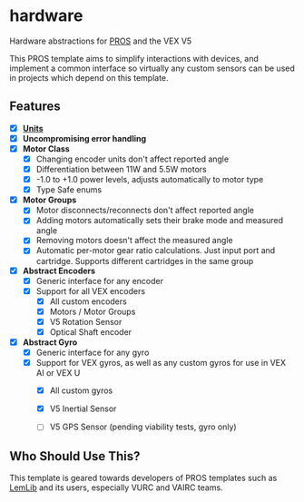 # hardware

Hardware abstractions for [PROS](https://pros.cs.purdue.edu/) and the VEX V5

This PROS template aims to simplify interactions with devices, and implement a common interface so virtually any custom sensors can be used in projects which depend on this template.


## Features

 - [X] **[Units](https://github.com/LemLib/units)**
 - [X] **Uncompromising error handling**
 - [X] **Motor Class**
    - [X] Changing encoder units don't affect reported angle
    - [X] Differentiation between 11W and 5.5W motors
    - [X] -1.0 to +1.0 power levels, adjusts automatically to motor type
    - [X] Type Safe enums

 - [X] **Motor Groups**
    - [X] Motor disconnects/reconnects don't affect reported angle
    - [X] Adding motors automatically sets their brake mode and measured angle
    - [X] Removing motors doesn't affect the measured angle
    - [X] Automatic per-motor gear ratio calculations. Just input port and cartridge. Supports different cartridges in the same group

 - [X] **Abstract Encoders**
    - [X] Generic interface for any encoder
    - [X] Support for all VEX encoders
        - [X] All custom encoders
        - [X] Motors / Motor Groups
        - [X] V5 Rotation Sensor
        - [X] Optical Shaft encoder

 - [X] **Abstract Gyro**
    - [X] Generic interface for any gyro
    - [X] Support for VEX gyros, as well as any custom gyros for use in VEX AI or VEX U
        - [X] All custom gyros
        - [X] V5 Inertial Sensor
        - [ ] V5 GPS Sensor (pending viability tests, gyro only)


## Who Should Use This?

This template is geared towards developers of PROS templates such as [LemLib](https://github.com/LemLib/LemLib) and its users, especially VURC and VAIRC teams.
